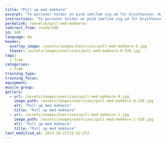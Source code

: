 ```yaml
---
title: "Pull up med makkere"
excerpt: "To personer holder en pind imellem sig ud for brystkassen. Hold albuerne tæt sammen, så er det lettest at holde. Den tredje person hænger sig i pinden og laver kropshævninger."
instructions: "To personer holder en pind imellem sig ud for brystkassen. Hold albuerne tæt sammen, så er det lettest at holde. Den tredje person hænger sig i pinden og laver kropshævninger."
permalink: /oevelse/pull-med-makkere/
redirect_from: /node/548
id: 548
language: da
header:
  overlay_image: /assets/images/exercises/pull-med-makkere-0.jpg
  teaser: /assets/images/exercises/pull-med-makkere-0-320.jpg
tags:
  - Træk
categories:
  - Træk
training_type: 
training_focus: 
equipment:
muscle_group:
gallery:
  - url: /assets/images/exercises/pull-med-makkere-0.jpg
    image_path: /assets/images/exercises/pull-med-makkere-0-320.jpg
    alt: "Pull up med makkere"
    title: "Pull up med makkere"
  - url: /assets/images/exercises/pull-med-makkere-1.jpg
    image_path: /assets/images/exercises/pull-med-makkere-1-320.jpg
    alt: "Pull up med makkere"
    title: "Pull up med makkere"
last_modified_at: 2013-10-21T12:52:27Z
---
```



